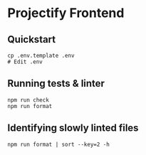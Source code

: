 # Projectify Frontend

## Quickstart

```
cp .env.template .env
# Edit .env
```

## Running tests & linter

```
npm run check
npm run format
```

## Identifying slowly linted files

```
npm run format | sort --key=2 -h
```
